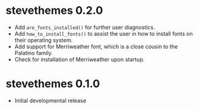 # stevethemes 0.2.0

- Add `are_fonts_installed()` for further user diagnostics.
- Add `how_to_install_fonts()` to assist the user in how to install fonts on their operating system.
- Add support for Merriweather font, which is a close cousin to the Palatino family.
- Check for installation of Merriweather upon startup.

# stevethemes 0.1.0

- Initial developmental release
